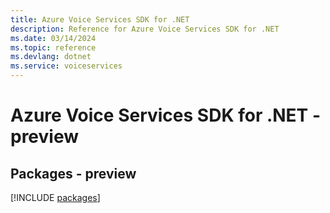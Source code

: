 ```yaml
---
title: Azure Voice Services SDK for .NET
description: Reference for Azure Voice Services SDK for .NET
ms.date: 03/14/2024
ms.topic: reference
ms.devlang: dotnet
ms.service: voiceservices
---
```

# Azure Voice Services SDK for .NET - preview
## Packages - preview
[!INCLUDE [packages](voice-services-index.md)]